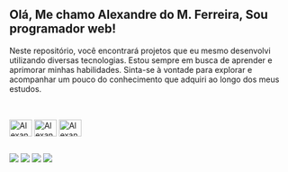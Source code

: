 ## Olá, Me chamo Alexandre do M. Ferreira, Sou programador web!

Neste repositório, você encontrará projetos que eu mesmo desenvolvi utilizando diversas tecnologias. Estou sempre em busca de aprender e aprimorar minhas habilidades. Sinta-se à vontade para explorar e acompanhar um pouco do conhecimento que adquiri ao longo dos meus estudos.

  ##

<div style="display: inline_block"><br>
    <img align="center" alt="Alexandre-HTML" height="30" width="40" src="https://cdn.jsdelivr.net/gh/devicons/devicon/icons/html5/html5-original.svg">
    <img align="center" alt="Alexandre-CSS" height="30" width="40" src="https://cdn.jsdelivr.net/gh/devicons/devicon/icons/css3/css3-original.svg">
    <img align="center" alt="Alexandre-Js" height="30" width="40" src="https://cdn.jsdelivr.net/gh/devicons/devicon/icons/javascript/javascript-original.svg">
    <!--img align="center" alt="Alexandre-Ts" height="30" width="40" src="https://cdn.jsdelivr.net/gh/devicons/devicon/icons/typescript/typescript-original.svg">
    <img align="center" alt="Alexandre-React" height="30" width="40" src="https://cdn.jsdelivr.net/gh/devicons/devicon/icons/react/react-original.svg">
    <img align="center" alt="Alexandre-Bootstrap" height="30" width="40" src="https://cdn.jsdelivr.net/gh/devicons/devicon/icons/bootstrap/bootstrap-original.svg">
    <img align="center" alt="Alexandre-Node" height="30" width="40" src="https://cdn.jsdelivr.net/gh/devicons/devicon/icons/nodejs/nodejs-original.svg">
    <img align="center" alt="Alexandre-Sass" height="30" width="40" src="https://cdn.jsdelivr.net/gh/devicons/devicon/icons/sass/sass-original.svg"-->
</div>
  
  ##

<div>
  <a href="https://wa.me/5548991092510" target="_blank"><img src="https://img.shields.io/badge/WhatsApp-25D366?style=for-the-badge&logo=whatsapp&logoColor=white" target="_blank"></a>
  <a href = "mailto:monteferreiraalexandre@gmail.com"><img src="https://img.shields.io/badge/-Gmail-%23333?style=for-the-badge&logo=gmail&logoColor=white" target="_blank"></a>
  <a href="https://www.linkedin.com/in/alexandre-do-m-ferreira-457756236/" target="_blank"><img src="https://img.shields.io/badge/-LinkedIn-%230077B5?style=for-the-badge&logo=linkedin&logoColor=white" target="_blank"></a>
  <a href="#" target="_blank"><img src="https://img.shields.io/badge/-Instagram-%23E4405F?style=for-the-badge&logo=instagram&logoColor=white" target="_blank"></a>
</div>
